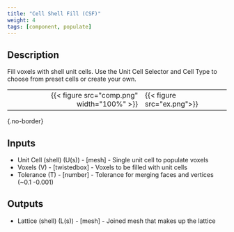 ```yaml
---
title: "Cell Shell Fill (CSF)"
weight: 4
tags: [component, populate]
---
```


## Description

Fill voxels with shell unit cells. Use the Unit Cell Selector and Cell Type to choose
from preset cells or create your own.

| | |
| ---: | :--- |
|{{< figure src="comp.png" width="100%" >}} |{{< figure src="ex.png">}} |
{.no-border}

## Inputs

- Unit Cell (shell) (U(s)) - [mesh] - Single unit cell to populate voxels
- Voxels (V) - [twistedbox] - Voxels to be filled with unit cells
- Tolerance (T) - [number] - Tolerance for merging faces and vertices (~0.1 -0.001)

## Outputs

- Lattice (shell) (L(s)) - [mesh] - Joined mesh that makes up the lattice